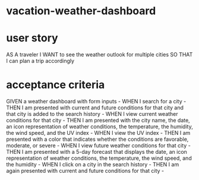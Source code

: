 # vacation-weather-dashboard

# user story
AS A traveler
I WANT to see the weather outlook for multiple cities
SO THAT I can plan a trip accordingly

# acceptance criteria
GIVEN a weather dashboard with form inputs -
WHEN I search for a city -
THEN I am presented with current and future conditions for that city and that city is added to the search history -
WHEN I view current weather conditions for that city -
THEN I am presented with the city name, the date, an icon representation of weather conditions, the temperature, the humidity, the wind speed, and the UV index -
WHEN I view the UV index -
THEN I am presented with a color that indicates whether the conditions are favorable, moderate, or severe -
WHEN I view future weather conditions for that city -
THEN I am presented with a 5-day forecast that displays the date, an icon representation of weather conditions, the temperature, the wind speed, and the humidity -
WHEN I click on a city in the search history -
THEN I am again presented with current and future conditions for that city -
